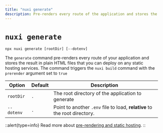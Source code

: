 ```yaml
---
title: "nuxi generate"
description: Pre-renders every route of the application and stores the result in plain HTML files.
---
```


# `nuxi generate`

```{bash}
npx nuxi generate [rootDir] [--dotenv]
```

The `generate` command pre-renders every route of your application and stores the result in plain HTML files that you can deploy on any static hosting services. The command triggers the `nuxi build` command with the `prerender` argument set to `true`

Option        | Default          | Description
-------------------------|-----------------|------------------
`rootDir` | `.` | The root directory of the application to generate
`--dotenv` | `.` | Point to another `.env` file to load, **relative** to the root directory.

::alert{type=info}
Read more about [pre-rendering and static hosting](/docs/1.getting-started/10.deployment.md#static-hosting).
::
